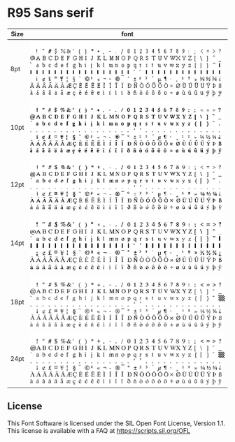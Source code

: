 # R95 Sans serif

| Size | font                                      |
| ---- | ----------------------------------------- |
| 8pt  | ![8pt](./sources/8pt/MS%20Serif_8.png)    |
| 10pt | ![10pt](./sources/10pt/MS%20Serif_10.png) |
| 12pt | ![12pt](./sources/12pt/MS%20Serif_12.png) |
| 14pt | ![14pt](./sources/14pt/MS%20Serif_14.png) |
| 18pt | ![18pt](./sources/18pt/MS%20Serif_18.png) |
| 24pt | ![24pt](./sources/24pt/MS%20Serif_24.png) |

## License

This Font Software is licensed under the SIL Open Font License, Version 1.1.
This license is available with a FAQ at
https://scripts.sil.org/OFL
